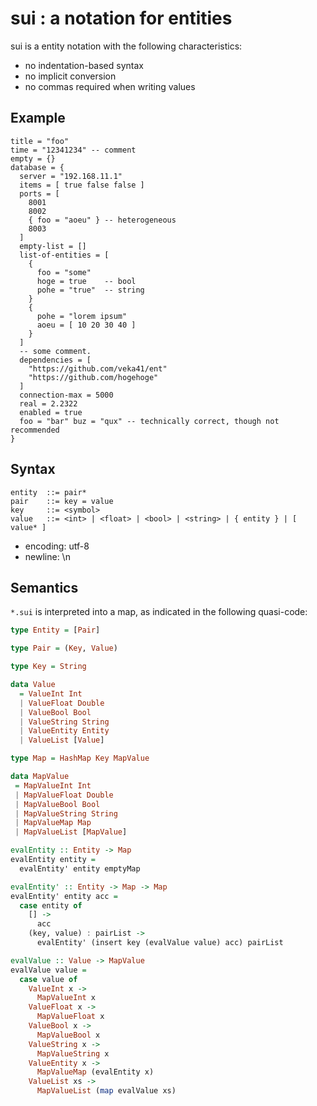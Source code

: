 # sui : a notation for entities

sui is a entity notation with the following characteristics:

- no indentation-based syntax
- no implicit conversion
- no commas required when writing values

## Example
``` ento
title = "foo"
time = "12341234" -- comment
empty = {}
database = {
  server = "192.168.11.1"
  items = [ true false false ]
  ports = [
    8001
    8002
    { foo = "aoeu" } -- heterogeneous
    8003
  ]
  empty-list = []
  list-of-entities = [
    {
      foo = "some"
      hoge = true    -- bool
      pohe = "true"  -- string
    }
    {
      pohe = "lorem ipsum"
      aoeu = [ 10 20 30 40 ]
    }
  ]
  -- some comment.
  dependencies = [
    "https://github.com/veka41/ent"
    "https://github.com/hogehoge"
  ]
  connection-max = 5000
  real = 2.2322
  enabled = true
  foo = "bar" buz = "qux" -- technically correct, though not recommended
}
```

## Syntax
``` text
entity  ::= pair*
pair    ::= key = value
key     ::= <symbol>
value   ::= <int> | <float> | <bool> | <string> | { entity } | [ value* ]
```

- encoding: utf-8
- newline: \n

## Semantics
`*.sui` is interpreted into a map, as indicated in the following quasi-code:
``` haskell
type Entity = [Pair]

type Pair = (Key, Value)

type Key = String

data Value
  = ValueInt Int
  | ValueFloat Double
  | ValueBool Bool
  | ValueString String
  | ValueEntity Entity
  | ValueList [Value]

type Map = HashMap Key MapValue

data MapValue
 = MapValueInt Int
 | MapValueFloat Double
 | MapValueBool Bool
 | MapValueString String
 | MapValueMap Map
 | MapValueList [MapValue]

evalEntity :: Entity -> Map
evalEntity entity =
  evalEntity' entity emptyMap

evalEntity' :: Entity -> Map -> Map
evalEntity' entity acc =
  case entity of
    [] ->
      acc
    (key, value) : pairList ->
      evalEntity' (insert key (evalValue value) acc) pairList

evalValue :: Value -> MapValue
evalValue value =
  case value of
    ValueInt x ->
      MapValueInt x
    ValueFloat x ->
      MapValueFloat x
    ValueBool x ->
      MapValueBool x
    ValueString x ->
      MapValueString x
    ValueEntity x ->
      MapValueMap (evalEntity x)
    ValueList xs ->
      MapValueList (map evalValue xs)
```
